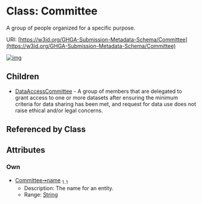 
# Class: Committee


A group of people organized for a specific purpose.

URI: [https://w3id.org/GHGA-Submission-Metadata-Schema/Committee](https://w3id.org/GHGA-Submission-Metadata-Schema/Committee)


[![img](https://yuml.me/diagram/nofunky;dir:TB/class/[DataAccessCommittee],[Committee&#124;name:string]^-[DataAccessCommittee])](https://yuml.me/diagram/nofunky;dir:TB/class/[DataAccessCommittee],[Committee&#124;name:string]^-[DataAccessCommittee])

## Children

 * [DataAccessCommittee](DataAccessCommittee.md) - A group of members that are delegated to grant access to one or more datasets after ensuring the minimum criteria for data sharing has been met, and request for data use does not raise ethical and/or legal concerns.

## Referenced by Class


## Attributes


### Own

 * [Committee➞name](Committee_name.md)  <sub>1..1</sub>
     * Description: The name for an entity.
     * Range: [String](types/String.md)
